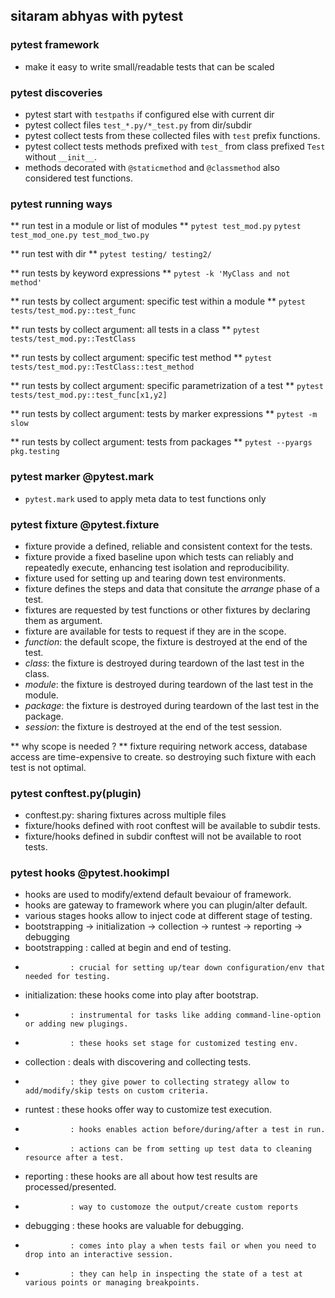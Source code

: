 ## sitaram abhyas with pytest

### pytest framework
- make it easy to write small/readable tests that can be scaled

### pytest discoveries
- pytest start with `testpaths` if configured else with current dir
- pytest collect files `test_*.py/*_test.py` from dir/subdir
- pytest collect tests from these collected files with `test` prefix functions.
- pytest collect tests methods prefixed with `test_` from class prefixed `Test` without `__init__`.
- methods decorated with `@staticmethod` and `@classmethod` also considered test functions.

### pytest running ways

** run test in a module or list of modules **
`pytest test_mod.py`
`pytest test_mod_one.py test_mod_two.py`

** run test with dir **
`pytest testing/ testing2/`

** run tests by keyword expressions **
`pytest -k 'MyClass and not method'`

** run tests by collect argument: specific test within a module **
`pytest tests/test_mod.py::test_func`

** run tests by collect argument: all tests in a class **
`pytest tests/test_mod.py::TestClass`

** run tests by collect argument: specific test method **
`pytest tests/test_mod.py::TestClass::test_method`

** run tests by collect argument: specific parametrization of a test **
`pytest tests/test_mod.py::test_func[x1,y2]`

** run tests by collect argument: tests by marker expressions **
`pytest -m slow`

** run tests by collect argument:  tests from packages **
`pytest --pyargs pkg.testing`


### pytest marker @pytest.mark
- `pytest.mark` used to apply meta data to test functions only


### pytest fixture @pytest.fixture
- fixture provide a defined, reliable and consistent context for the tests.
- fixture provide a fixed baseline upon which tests can reliably and repeatedly execute, enhancing test isolation and reproducibility.
- fixture used for setting up and tearing down test environments.
- fixture defines the steps and data that consitute the *arrange* phase of a test.
- fixtures are requested by test functions or other fixtures by declaring them as argument.
- fixture are available for tests to request if they are in the scope.
- *function*: the default scope, the fixture is destroyed at the end of the test.
- *class*: the fixture is destroyed during teardown of the last test in the class.
- *module*: the fixture is destroyed during teardown of the last test in the module.
- *package*: the fixture is destroyed during teardown of the last test in the package.
- *session*: the fixture is destroyed at the end of the test session.

** why scope is needed ? **
fixture requiring network access, database access are time-expensive to create.
so destroying such fixture with each test is not optimal.


### pytest conftest.py(plugin)
- conftest.py: sharing fixtures across multiple files
- fixture/hooks defined with root conftest will be available to subdir tests.
- fixture/hooks defined in subdir conftest will not be available to root tests.



### pytest hooks @pytest.hookimpl
- hooks are used to modify/extend default bevaiour of framework.
- hooks are gateway to framework where you can plugin/alter default.
- various stages hooks allow to inject code at different stage of testing.
- bootstrapping -> initialization -> collection -> runtest -> reporting -> debugging
- bootstrapping : called at begin and end of testing.
-               : crucial for setting up/tear down configuration/env that needed for testing.
- initialization: these hooks come into play after bootstrap.
-               : instrumental for tasks like adding command-line-option or adding new plugings.
-               : these hooks set stage for customized testing env.
- collection    : deals with discovering and collecting tests.
-               : they give power to collecting strategy allow to add/modify/skip tests on custom criteria.
- runtest       : these hooks offer way to customize test execution.
-               : hooks enables action before/during/after a test in run.
-               : actions can be from setting up test data to cleaning resource after a test.
- reporting     : these hooks are all about how test results are processed/presented.
-               : way to customoze the output/create custom reports
- debugging     : these hooks are valuable for debugging.
-               : comes into play a when tests fail or when you need to drop into an interactive session.
-               : they can help in inspecting the state of a test at various points or managing breakpoints.



